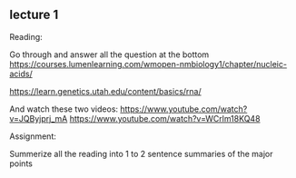 lecture 1
---------

Reading:

Go through and answer all the question at the bottom
https://courses.lumenlearning.com/wmopen-nmbiology1/chapter/nucleic-acids/

https://learn.genetics.utah.edu/content/basics/rna/

And watch these two videos:
https://www.youtube.com/watch?v=JQByjprj_mA
https://www.youtube.com/watch?v=WCrlm18KQ48

Assignment: 

Summerize all the reading into 1 to 2 sentence summaries of the major points
